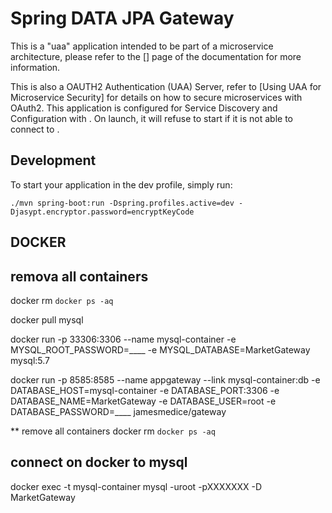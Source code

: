 # Spring DATA JPA Gateway 

This is a "uaa" application intended to be part of a microservice architecture, please refer to the [] page of the documentation for more information.

This is also a OAUTH2 Authentication (UAA) Server, refer to [Using UAA for Microservice Security] for details on how to secure microservices with OAuth2.
This application is configured for Service Discovery and Configuration with . On launch, it will refuse to start if it is not able to connect to .

## Development

To start your application in the dev profile, simply run:

    ./mvn spring-boot:run -Dspring.profiles.active=dev -Djasypt.encryptor.password=encryptKeyCode

 
## DOCKER
## remova all containers
docker rm `docker ps -aq`

docker pull mysql 
 
docker run -p 33306:3306 --name mysql-container -e MYSQL_ROOT_PASSWORD=____ -e MYSQL_DATABASE=MarketGateway mysql:5.7  

docker run -p 8585:8585  --name appgateway   --link mysql-container:db -e DATABASE_HOST=mysql-container -e DATABASE_PORT:3306 -e DATABASE_NAME=MarketGateway -e DATABASE_USER=root -e DATABASE_PASSWORD=____ jamesmedice/gateway
 
 


** remove all containers
docker rm `docker ps -aq`


## connect on docker to mysql
docker exec -t mysql-container mysql -uroot -pXXXXXXX -D MarketGateway
